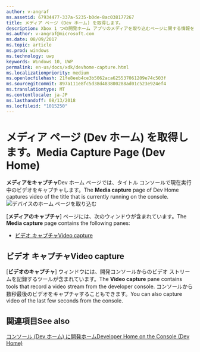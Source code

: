 ```yaml
---
author: v-angraf
ms.assetid: 67934477-337a-5235-b0de-8ac038177267
title: メディア ページ (Dev ホーム) を取得します。
description: Xbox 1 つの開発ホーム アプリのメディアを取り込むページに関する情報を提供します。
ms.author: v-angraf@microsoft.com
ms.date: 08/09/2017
ms.topic: article
ms.prod: windows
ms.technology: uwp
keywords: Windows 10, UWP
permalink: en-us/docs/xdk/devhome-capture.html
ms.localizationpriority: medium
ms.openlocfilehash: 21fe8eeb4ce3b5062aca625537061209e74c503f
ms.sourcegitcommit: 897a111e8fc5d38d483800288ad01c523e924ef4
ms.translationtype: MT
ms.contentlocale: ja-JP
ms.lasthandoff: 08/13/2018
ms.locfileid: "1015250"
---
```

# <a name="media-capture-page-dev-home"></a><span data-ttu-id="f30bc-104">メディア ページ (Dev ホーム) を取得します。</span><span class="sxs-lookup"><span data-stu-id="f30bc-104">Media Capture Page (Dev Home)</span></span>
   
  
<span data-ttu-id="f30bc-105">**メディアをキャプチャ**Dev ホーム ページでは、タイトル コンソールで現在実行中のビデオをキャプチャします。</span><span class="sxs-lookup"><span data-stu-id="f30bc-105">The **Media capture** page of Dev Home captures video of the title that is currently running on the console.</span></span>   
 ![デバイスのホーム ページを取り込む](images/devhome_capture.png)   
  
<span data-ttu-id="f30bc-107">[**メディアのキャプチャ**] ページには、次のウィンドウが含まれています。</span><span class="sxs-lookup"><span data-stu-id="f30bc-107">The **Media capture** page contains the following panes:</span></span>   
 
   *  [<span data-ttu-id="f30bc-108">ビデオ キャプチャ</span><span class="sxs-lookup"><span data-stu-id="f30bc-108">Video capture</span></span>](#ID4EHB)  

 
<a id="ID4EHB"></a>

   

## <a name="video-capture"></a><span data-ttu-id="f30bc-109">ビデオ キャプチャ</span><span class="sxs-lookup"><span data-stu-id="f30bc-109">Video capture</span></span>  
   
  
<span data-ttu-id="f30bc-110">[**ビデオのキャプチャ**] ウィンドウには、開発コンソールからのビデオ ストリームを記録するツールが含まれています。</span><span class="sxs-lookup"><span data-stu-id="f30bc-110">The **Video capture** pane contains tools that record a video stream from the developer console.</span></span> <span data-ttu-id="f30bc-111">コンソールから数秒最後のビデオをキャプチャすることもできます。</span><span class="sxs-lookup"><span data-stu-id="f30bc-111">You can also capture video of the last few seconds from the console.</span></span>   
  
<a id="ID4ERB"></a>

   

## <a name="see-also"></a><span data-ttu-id="f30bc-112">関連項目</span><span class="sxs-lookup"><span data-stu-id="f30bc-112">See also</span></span>  
 [<span data-ttu-id="f30bc-113">コンソール (Dev ホーム) に開発ホーム</span><span class="sxs-lookup"><span data-stu-id="f30bc-113">Developer Home on the Console (Dev Home)</span></span>](dev-home.md)

  